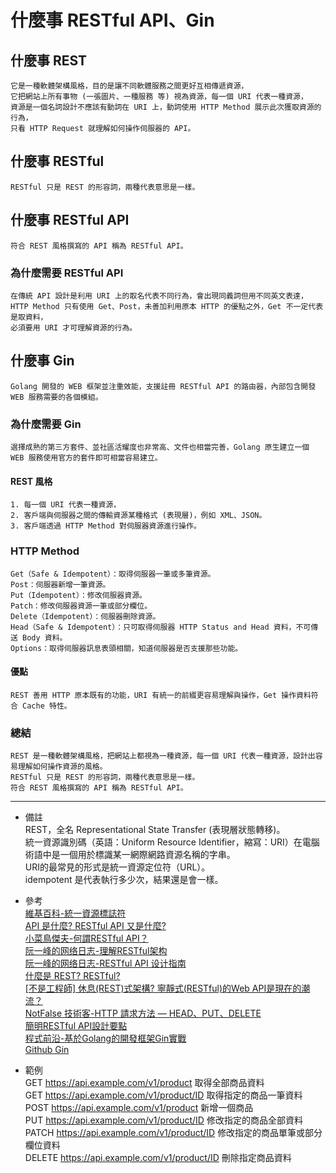 # 什麼事 RESTful API、Gin

## 什麼事 REST
    它是一種軟體架構風格，目的是讓不同軟體服務之間更好互相傳遞資源，
    它把網站上所有事物 (一張圖片、一種服務 等) 視為資源，每一個 URI 代表一種資源，
    資源是一個名詞設計不應該有動詞在 URI 上，動詞使用 HTTP Method 展示此次獲取資源的行為，
    只看 HTTP Request 就理解如何操作伺服器的 API。

## 什麼事 RESTful
    RESTful 只是 REST 的形容詞，兩種代表意思是一樣。

## 什麼事 RESTful API
    符合 REST 風格撰寫的 API 稱為 RESTful API。

### 為什麼需要 RESTful API
    在傳統 API 設計是利用 URI 上的取名代表不同行為，會出現同義詞但用不同英文表達，
    HTTP Method 只有使用 Get、Post，未善加利用原本 HTTP 的優點之外，Get 不一定代表是取資料，
    必須要用 URI 才可理解資源的行為。

## 什麼事 Gin
    Golang 開發的 WEB 框架並注重效能，支援註冊 RESTful API 的路由器，內部包含開發 WEB 服務需要的各個模組。

### 為什麼需要 Gin
    選擇成熟的第三方套件、並社區活耀度也非常高、文件也相當完善，Golang 原生建立一個 WEB 服務使用官方的套件即可相當容易建立。

#### REST 風格
    1. 每一個 URI 代表一種資源，
    2. 客戶端與伺服器之間的傳輸資源某種格式 (表現層)，例如 XML、JSON。
    3. 客戶端透過 HTTP Method 對伺服器資源進行操作。

### HTTP Method
    Get（Safe & Idempotent）：取得伺服器一筆或多筆資源。
    Post：伺服器新增一筆資源。
    Put（Idempotent）：修改伺服器資源。
    Patch：修改伺服器資源一筆或部分欄位。
    Delete（Idempotent）：伺服器刪除資源。
    Head（Safe & Idempotent）：只可取得伺服器 HTTP Status and Head 資料，不可傳送 Body 資料。
    Options：取得伺服器訊息表頭相關，知道伺服器是否支援那些功能。

#### 優點
    REST 善用 HTTP 原本既有的功能，URI 有統一的前綴更容易理解與操作，Get 操作資料符合 Cache 特性。

### 總結
    REST 是一種軟體架構風格，把網站上都視為一種資源，每一個 URI 代表一種資源，設計出容易理解如何操作資源的風格。
    RESTful 只是 REST 的形容詞，兩種代表意思是一樣。
    符合 REST 風格撰寫的 API 稱為 RESTful API。

---
- 備註
    <br/>
    REST，全名 Representational State Transfer (表現層狀態轉移)。
    <br/>
    統一資源識別碼（英語：Uniform Resource Identifier，縮寫：URI）在電腦術語中是一個用於標識某一網際網路資源名稱的字串。
    <br/>
    URI的最常見的形式是統一資源定位符（URL）。
    <br/>
    idempotent 是代表執行多少次，結果還是會一樣。

- 參考
    <br/>
    [維基百科-統一資源標誌符](https://zh.wikipedia.org/wiki/%E7%BB%9F%E4%B8%80%E8%B5%84%E6%BA%90%E6%A0%87%E5%BF%97%E7%AC%A6)
    <br/>
    [API 是什麼? RESTful API 又是什麼?](https://medium.com/itsems-frontend/api-%E6%98%AF%E4%BB%80%E9%BA%BC-restful-api-%E5%8F%88%E6%98%AF%E4%BB%80%E9%BA%BC-a001a85ab638)
    <br/>
    [小菜鳥傑夫-何謂RESTful API？](https://dotblogs.com.tw/jeffyang/2018/04/21/233001)
    <br/>
    [阮一峰的网络日志-理解RESTful架构](http://www.ruanyifeng.com/blog/2011/09/restful.html)
    <br/>
    [阮一峰的网络日志-RESTful API 设计指南](http://www.ruanyifeng.com/blog/2014/05/restful_api.html)
    <br/>
    [什麼是 REST? RESTful?](https://medium.com/@cindyliu923/%E4%BB%80%E9%BA%BC%E6%98%AF-rest-restful-7667b3054371)
    <br/>
    [[不是工程師] 休息(REST)式架構? 寧靜式(RESTful)的Web API是現在的潮流？](https://progressbar.tw/posts/53)
    <br/>
    [NotFalse 技術客-HTTP 請求方法 — HEAD、PUT、DELETE](https://notfalse.net/45/http-head-put-delete)
    <br/>
    [簡明RESTful API設計要點](https://tw.twincl.com/programming/*641y)
    <br/>
    [程式前沿-基於Golang的開發框架Gin實戰](https://codertw.com/%E7%A8%8B%E5%BC%8F%E8%AA%9E%E8%A8%80/733546/)
    <br/>
    [Github Gin](https://github.com/gin-gonic/gin)

- 範例
    <br/>
    GET https://api.example.com/v1/product 取得全部商品資料
    <br/>
    GET https://api.example.com/v1/product/ID 取得指定的商品一筆資料
    <br/>
    POST https://api.example.com/v1/product 新增一個商品
    <br/>
    PUT https://api.example.com/v1/product/ID 修改指定的商品全部資料
    <br/>
    PATCH https://api.example.com/v1/product/ID 修改指定的商品單筆或部分欄位資料
    <br/>
    DELETE https://api.example.com/v1/product/ID 刪除指定商品資料
    